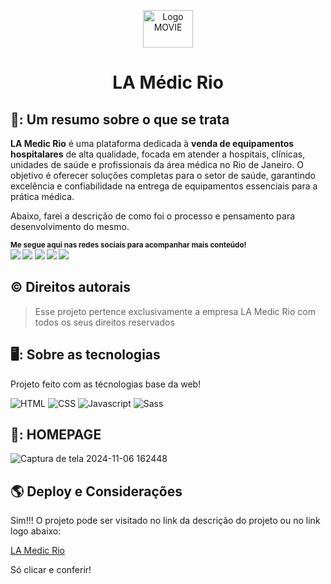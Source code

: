 <p align="center">
  <a href="https://lamedicrio.com/">
    <img src="https://lamedicrio.com/assets/imagens/logo__branca.webp" alt="Logo MOVIE" width="80" height="60">
  </a>
  <h1 align="center">LA Médic Rio</h1>
</p>

## 📸: Um resumo sobre o que se trata

**LA Medic Rio** é uma plataforma dedicada à **venda de equipamentos hospitalares** de alta qualidade, focada em atender a hospitais, clínicas, unidades de saúde e profissionais da área médica no Rio de Janeiro.
O objetivo é oferecer soluções completas para o setor de saúde, garantindo excelência e confiabilidade na entrega de equipamentos essenciais para a prática médica.

Abaixo, farei a descrição de como foi o processo e pensamento para desenvolvimento do mesmo.

<sub> <strong>Me segue aqui nas redes sociais para acompanhar mais conteúdo! </strong> <br>
[<img src = "https://img.shields.io/badge/GitHub-100000?style=for-the-badge&logo=github&logoColor=white">](https://github.com/brunodkf)
[<img src = "https://img.shields.io/badge/Facebook-1877F2?style=for-the-badge&logo=facebook&logoColor=white">](https://www.facebook.com/brunodkf/)
[<img src="https://img.shields.io/badge/linkedin-%230077B5.svg?&style=for-the-badge&logo=linkedin&logoColor=white" />](https://www.linkedin.com/in/brunodkf/)
[<img src = "https://img.shields.io/badge/Twitter-1DA1F2?style=for-the-badge&logo=twitter&logoColor=white">](https://twitter.com/brunodkf)
[<img src = "https://img.shields.io/badge/instagram-%23E4405F.svg?&style=for-the-badge&logo=instagram&logoColor=white">](https://www.instagram.com/brunodkf/)
</sub>

## ©️ Direitos autorais
> Esse projeto pertence exclusivamente a empresa LA Medic Rio com todos os seus direitos reservados

## 🖥️: Sobre as tecnologias 

Projeto feito com as técnologias base da web!

![HTML](https://img.shields.io/badge/HTML-239120?style=for-the-badge&logo=html5&logoColor=white&color=orange) 
![CSS](https://img.shields.io/badge/CSS-239120?&style=for-the-badge&logo=css3&logoColor=white&color=blue)
![Javascript](https://img.shields.io/badge/JavaScript-F7DF1E?style=for-the-badge&logo=javascript&logoColor=black)
![Sass](https://img.shields.io/badge/Sass-000?style=for-the-badge&logo=sass&logoColor=white&color=hotpink)

## 🎨: HOMEPAGE 

![Captura de tela 2024-11-06 162448](https://github.com/user-attachments/assets/12e3031d-ad33-4f6f-b1b9-81f789b26265)


## 🌎 Deploy e Considerações

Sim!!! O projeto pode ser visitado no link da descrição do projeto ou no link logo abaixo:

<a href="https://lamedicrio.com/" target="_blank"> LA Medic Rio </a>

Só clicar e conferir!
